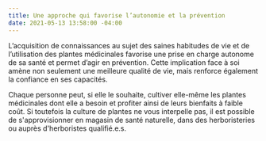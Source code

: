 ```yaml
---
title: Une approche qui favorise l’autonomie et la prévention
date: 2021-05-13 13:58:00 -04:00
---
```


L’acquisition de connaissances au sujet des saines habitudes de vie et de l’utilisation des plantes médicinales favorise une prise en charge autonome de sa santé et permet d’agir en prévention. Cette implication face à soi amène non seulement une meilleure qualité de vie, mais renforce également la confiance en ses capacités. 

Chaque personne peut, si elle le souhaite, cultiver elle-même les plantes médicinales dont elle a besoin et profiter ainsi de leurs bienfaits à faible coût. Si toutefois la culture de plantes ne vous interpelle pas, il est possible de s'approvisionner en magasin de santé naturelle, dans des herboristeries ou auprès d'herboristes qualifié.e.s.